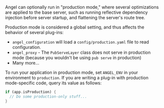 Angel can optionally run in "production mode," where several optimizations are applied to the base server,
such as running reflective dependency injection before server startup, and flattening the server's route tree.

Production mode is considered a global setting, and thus affects the behavior of several plug-ins:
* `angel_configuration` will load a `config/production.yaml` file to read configuration.
* `angel_proxy` - The `PubServeLayer` class does not serve in production mode (because you wouldn't be using `pub serve` in production)
* Many more...

To run your application in production mode, set `ANGEL_ENV` in your environment to `production`.
If you are writing a plug-in with production mode-specific code, query its value as follows:

```dart
if (app.isProduction) {
  // Do some production-only stuff...
}
```